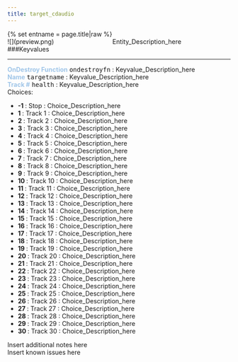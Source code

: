 ```yaml
---
title: target_cdaudio
---
```

<div>{% set entname = page.title|raw %}</div>
<div class="container previewimg">
<div class="columns">
<div class="imagepadding column col-auto" markdown="1">![](preview.png)</div>
<div class="column">Entity_Description_here</div>
</div>
</div>
###Keyvalues
<hr>
<div class="entityentry" markdown="1">
<span style="color:#9fc5e8;"><b>OnDestroy Function</b></span> <kbd  class="tooltip" data-tooltip="string">ondestroyfn</kbd> :
Keyvalue_Description_here
</div>
<div class="entityentry" markdown="1">
<span style="color:#9fc5e8;"><b>Name</b></span> <kbd  class="tooltip" data-tooltip="target_source">targetname</kbd> :
Keyvalue_Description_here
</div>
<div class="entityentry" markdown="1">
<span style="color:#9fc5e8;"><b>Track #</b></span> <kbd  class="tooltip" data-tooltip="choices">health</kbd> :
Keyvalue_Description_here
<div class="accordion">
<input type="checkbox" id="accordion-1" name="accordion-checkbox" hidden>
<label class="accordion-header" for="accordion-1">
<i class="icon icon-arrow-right mr-1"></i>
Choices:
</label>
<div class="accordion-body">
<ul>
<li><b>-1 </b> : Stop : Choice_Description_here</li>
<li><b>1 </b> : Track 1 : Choice_Description_here</li>
<li><b>2 </b> : Track 2 : Choice_Description_here</li>
<li><b>3 </b> : Track 3 : Choice_Description_here</li>
<li><b>4 </b> : Track 4 : Choice_Description_here</li>
<li><b>5 </b> : Track 5 : Choice_Description_here</li>
<li><b>6 </b> : Track 6 : Choice_Description_here</li>
<li><b>7 </b> : Track 7 : Choice_Description_here</li>
<li><b>8 </b> : Track 8 : Choice_Description_here</li>
<li><b>9 </b> : Track 9 : Choice_Description_here</li>
<li><b>10 </b> : Track 10 : Choice_Description_here</li>
<li><b>11 </b> : Track 11 : Choice_Description_here</li>
<li><b>12 </b> : Track 12 : Choice_Description_here</li>
<li><b>13 </b> : Track 13 : Choice_Description_here</li>
<li><b>14 </b> : Track 14 : Choice_Description_here</li>
<li><b>15 </b> : Track 15 : Choice_Description_here</li>
<li><b>16 </b> : Track 16 : Choice_Description_here</li>
<li><b>17 </b> : Track 17 : Choice_Description_here</li>
<li><b>18 </b> : Track 18 : Choice_Description_here</li>
<li><b>19 </b> : Track 19 : Choice_Description_here</li>
<li><b>20 </b> : Track 20 : Choice_Description_here</li>
<li><b>21 </b> : Track 21 : Choice_Description_here</li>
<li><b>22 </b> : Track 22 : Choice_Description_here</li>
<li><b>23 </b> : Track 23 : Choice_Description_here</li>
<li><b>24 </b> : Track 24 : Choice_Description_here</li>
<li><b>25 </b> : Track 25 : Choice_Description_here</li>
<li><b>26 </b> : Track 26 : Choice_Description_here</li>
<li><b>27 </b> : Track 27 : Choice_Description_here</li>
<li><b>28 </b> : Track 28 : Choice_Description_here</li>
<li><b>29 </b> : Track 29 : Choice_Description_here</li>
<li><b>30 </b> : Track 30 : Choice_Description_here</li>
</ul>
</div>
</div>
</div>
<div class="notices blue">Insert additional notes here</div>
<div class="notices red">Insert known issues here</div>
